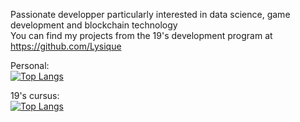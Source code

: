 Passionate developper particularly interested in data science, game development and blockchain technology  
You can find my projects from the 19's development program at https://github.com/Lysique

Personal:  
[![Top Langs](https://github-readme-stats.vercel.app/api/top-langs/?username=tamighi)](https://github.com/anuraghazra/github-readme-stats)

19's cursus:  
[![Top Langs](https://github-readme-stats.vercel.app/api/top-langs/?username=Lysique)](https://github.com/anuraghazra/github-readme-stats)

<!---
tamighi/tamighi is a ✨ special ✨ repository because its `README.md` (this file) appears on your GitHub profile.
You can click the Preview link to take a look at your changes.
--->
